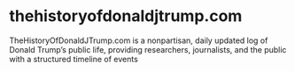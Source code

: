 # thehistoryofdonaldjtrump.com
TheHistoryOfDonaldJTrump.com is a nonpartisan, daily updated log of Donald Trump’s public life, providing researchers, journalists, and the public with a structured timeline of events
